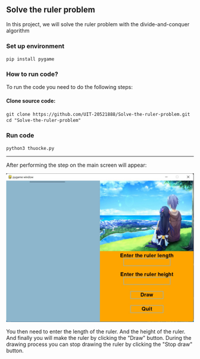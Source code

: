 ## Solve the ruler problem
In this project, we will solve the ruler problem with the divide-and-conquer algorithm
### Set up environment
```
pip install pygame
```
### How to run code?

To run the code you need to do the following steps:

#### Clone source code:
```
git clone https://github.com/UIT-20521888/Solve-the-ruler-problem.git
cd "Solve-the-ruler-problem"
```
### Run code
```
python3 thuocke.py
```
----------------------------------------------------------------
After performing the step on the main screen will appear:

![img](./images/menu.jpg)

You then need to enter the length of the ruler. And the height of the ruler. And finally you will make the ruler by clicking the "Draw" button. During the drawing process you can stop drawing the ruler by clicking the "Stop draw" button.